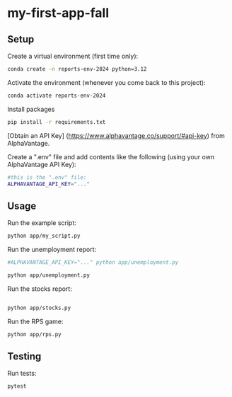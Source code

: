 # my-first-app-fall

## Setup

Create a virtual environment (first time only):

```sh
conda create -n reports-env-2024 python=3.12
```

Activate the environment (whenever you come back to this project):

```sh
conda activate reports-env-2024 
```

Install packages

```sh
pip install -r requirements.txt
```

[Obtain an API Key] (https://www.alphavantage.co/support/#api-key) from AlphaVantage. 

Create a ".env" file and add contents like the following (using your own AlphaVantage API Key):

```sh
#this is the ".env" file:
ALPHAVANTAGE_API_KEY="..."
```

## Usage

Run the example script:

```sh
python app/my_script.py
```

Run the unemployment report:

```sh
#ALPHAVANTAGE_API_KEY="..." python app/unemployment.py

python app/unemployment.py
```

Run the stocks report:

```sh

python app/stocks.py
```

Run the RPS game:

```sh
python app/rps.py
```

## Testing

Run tests:

```sh
pytest
```